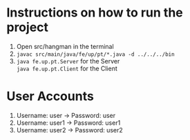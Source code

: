 # Instructions on how to run the project

1. Open src/hangman in the terminal
2. `javac src/main/java/fe/up/pt/*.java -d ../../../bin`
3. `java fe.up.pt.Server` for the Server <br>
`java fe.up.pt.Client` for the Client

# User Accounts

1. Username: user -> Password: user
2. Username: user1 -> Password: user1
3. Username: user2 -> Password: user2
